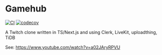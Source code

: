 # Gamehub

[![CI](https://github.com/d2verb/Gamehub/actions/workflows/ci.yaml/badge.svg)](https://github.com/d2verb/Gamehub/actions/workflows/ci.yaml)
[![codecov](https://codecov.io/gh/d2verb/Gamehub/graph/badge.svg?token=5Q3X5P1CCO)](https://codecov.io/gh/d2verb/Gamehub)

A Twitch clone written in TS/Next.js and using Clerk, LiveKit, uploadthing, TiDB

See: https://www.youtube.com/watch?v=a02JAryRPVU
